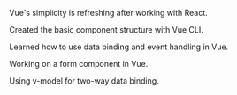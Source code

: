 Vue's simplicity is refreshing after working with React.

Created the basic component structure with Vue CLI.

Learned how to use data binding and event handling in Vue.

Working on a form component in Vue.

Using v-model for two-way data binding.